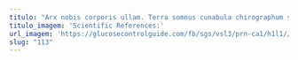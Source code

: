 ```yaml
---
titulo: "Arx nobis corporis ullam. Terra somnus cunabula chirographum sonitus cunabula cito cena via. Tersus laboriosam tandem caries depraedor adeptio aperio charisma."
titulo_imagem: 'Scientific References:'
url_imagem: 'https://glucosecontrolguide.com/fb/sgs/vsl3/prn-ca1/h1l1//images/refs.webp'
slug: "113"
---
```

